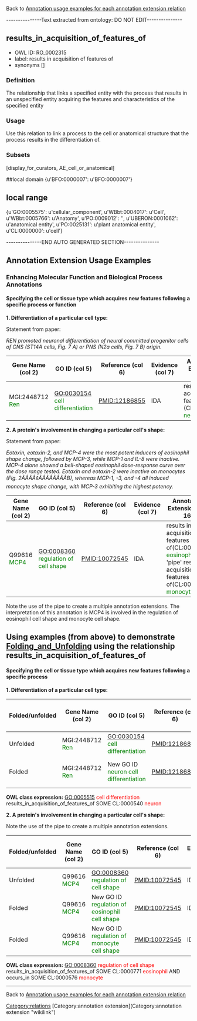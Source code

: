 Back to [Annotation usage examples for each annotation extension relation](http://wiki.geneontology.org/index.php/Annotation_usage_examples_for_each_annotation_extension_relation)

---------------Text extracted from ontology: DO NOT EDIT---------------

## results_in_acquisition_of_features_of
* OWL ID: RO_0002315
* label: results in acquisition of features of
* synonyms
[]

### Definition
The relationship that links a specified entity with the process that results in an unspecified entity acquiring the features and characteristics of the specified entity

### Usage
Use this relation to link a process to the cell or anatomical structure that the process results in the differentiation of.

### Subsets
[display_for_curators, AE_cell_or_anatomical]

##local domain
{u'BFO:0000007': u'BFO:0000007'}

## local range
{u'GO:0005575': u'cellular_component', u'WBbt:0004017': u'Cell', u'WBbt:0005766': u'Anatomy', u'PO:0009012': '', u'UBERON:0001062': u'anatomical entity', u'PO:0025131': u'plant anatomical entity', u'CL:0000000': u'cell'}

---------------END AUTO GENERATED SECTION---------------




Annotation Extension Usage Examples
-----------------------------------

### Enhancing Molecular Function and Biological Process Annotations

#### Specifying the cell or tissue type which acquires new features following a specific process or function

**1. Differentiation of a particular cell type:**

Statement from paper:

*REN promoted neuronal differentiation of neural committed progenitor cells of CNS (ST14A cells, Fig. 7 A) or PNS (N2a cells, Fig. 7 B) origin.*

| Gene Name (col 2)                                | GO ID (col 5)                                                      | Reference (col 6) | Evidence (col 7) | Annotation Extension (col 16)                                                              |
|--------------------------------------------------|--------------------------------------------------------------------|-------------------|------------------|--------------------------------------------------------------------------------------------|
| MGI:2448712 <span style="color:green">Ren</span> | <GO:0030154> <span style="color:green">cell differentiation</span> | <PMID:12186855>   | IDA              | results in acquisition of features of (CL:0000540 <span style="color:green">neuron</span>) |

**2. A protein's involvement in changing a particular cell's shape:**

Statement from paper:

*Eotaxin, eotaxin-2, and MCP-4 were the most potent inducers of eosinophil shape change, followed by MCP-3, while MCP-1 and IL-8 were inactive. MCP-4 alone showed a bell-shaped eosinophil dose-response curve over the dose range tested. Eotaxin and eotaxin-2 were inactive on monocytes (Fig. 2ÃÂÃÂ¢ÃÂÃÂÃÂÃÂB), whereas MCP-1, -3, and -4 all induced monocyte shape change, with MCP-3 exhibiting the highest potency.*

| Gene Name (col 2)                            | GO ID (col 5)                                                          | Reference (col 6) | Evidence (col 7) | Annotation Extension (col 16)                                                                                                                                                                    |
|----------------------------------------------|------------------------------------------------------------------------|-------------------|------------------|--------------------------------------------------------------------------------------------------------------------------------------------------------------------------------------------------|
| Q99616 <span style="color:green">MCP4</span> | <GO:0008360> <span style="color:green">regulation of cell shape</span> | <PMID:10072545>   | IDA              | results in acquisition of features of(CL:0000771 <span style="color:green">eosinophil</span>) 'pipe' results in acquisition of features of(CL:0000576 <span style="color:green">monocyte</span>) |

Note the use of the pipe to create a multiple annotation extensions. The interpretation of this annotation is MCP4 is involved in the regulation of eosinophil cell shape and monocyte cell shape.

Using examples (from above) to demonstrate [Folding\_and\_Unfolding](Folding_and_Unfolding "wikilink") using the relationship results\_in\_acquisition\_of\_features\_of
------------------------------------------------------------------------------------------------------------------------------------------------------------------------

#### Specifying the cell or tissue type which acquires new features following a specific process

**1. Differentiation of a particular cell type:**

| Folded/unfolded | Gene Name (col 2)                                | GO ID (col 5)                                                           | Reference (col 6) | Evidence (col 7) | Annotation Extension (col 16)                                                                  | Parent terms of new folded GO term                                      |
|-----------------|--------------------------------------------------|-------------------------------------------------------------------------|-------------------|------------------|------------------------------------------------------------------------------------------------|-------------------------------------------------------------------------|
| Unfolded        | MGI:2448712 <span style="color:green">Ren</span> | <GO:0030154> <span style="color:green">cell differentiation</span>      | <PMID:12186855>   | IDA              | results\_in\_acquisition\_of\_features\_of(CL:0000540 <span style="color:green">neuron</span>) |                                                                         |
| Folded          | MGI:2448712 <span style="color:green">Ren</span> | New GO ID <span style="color:green"> neuron cell differentiation</span> | <PMID:12186855>   | IDA              |                                                                                                | is\_a <GO:0030154> <span style="color:red"> cell differentiation</span> |

**OWL class expression:** <GO:0005515> <span style="color:red">cell differentiation</span> results\_in\_acquisition\_of\_features\_of SOME CL:0000540 <span style="color:red">neuron</span>

**2. A protein's involvement in changing a particular cell's shape:**

Note the use of the pipe to create a multiple annotation extensions.

| Folded/unfolded | Gene Name (col 2)                            | GO ID (col 5)                                                                  | Reference (col 6) | Evidence (col 7) | Annotation Extension (col 16)                                                                                                                                              | Parent terms of new folded GO term                                         |
|-----------------|----------------------------------------------|--------------------------------------------------------------------------------|-------------------|------------------|----------------------------------------------------------------------------------------------------------------------------------------------------------------------------|----------------------------------------------------------------------------|
| Unfolded        | Q99616 <span style="color:green">MCP4</span> | <GO:0008360> <span style="color:green">regulation of cell shape</span>         | <PMID:10072545>   | IDA              | results\_in\_acquisition\_of\_features\_of(CL:0000771 <span style="color:green">eosinophil</span>) 'pipe' occurs\_in(CL:0000576 <span style="color:green">monocyte</span>) |                                                                            |
| Folded          | Q99616 <span style="color:green">MCP4</span> | New GO ID <span style="color:green">regulation of eosinophil cell shape</span> | <PMID:10072545>   | IDA              |                                                                                                                                                                            | is\_a <GO:0008360> <span style="color:red">regulation of cell shape</span> |
| Folded          | Q99616 <span style="color:green">MCP4</span> | New GO ID <span style="color:green">regulation of monocyte cell shape</span>   | <PMID:10072545>   | IDA              |                                                                                                                                                                            | is\_a <GO:0008360> <span style="color:red">regulation of cell shape</span> |

**OWL class expression:** <GO:0008360> <span style="color:red">regulation of cell shape</span> results\_in\_acquisition\_of\_features\_of SOME CL:0000771 <span style="color:red">eosinophil</span> AND occurs\_in SOME CL:0000576 <span style="color:red">monocyte</span>

------------------------------------------------------------------------

Back to [Annotation usage examples for each annotation extension relation](http://wiki.geneontology.org/index.php/Annotation_usage_examples_for_each_annotation_extension_relation)

<Category:relations> [Category:annotation extension](Category:annotation extension "wikilink")
